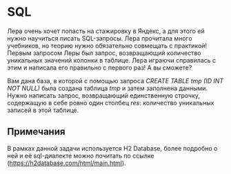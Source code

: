 # SQL

Лера очень хочет попасть на стажировку в Яндекс, а для этого ей нужно научиться писать 
SQL-запросы. Лера прочитала много учебников, но теорию нужно обязательно совмещать с практикой! 
Первым запросом Леры был запрос, возвращающий количество уникальных значений колонки в таблице.
Лера играючи справилась с этим и написала его правильно с первого раз! А вы сможете?

Вам дана база, в которой с помощью запроса *CREATE TABLE tmp (ID INT NOT NULL)* была создана
таблица *tmp* и затем заполнена данными. Нужно написать запрос, возвращающий единственную строчку, 
содержащую в себе ровно один столбец *res*: количество уникальных записей в этой таблице.


## Примечания
В рамках данной задачи используется H2 Database, более подробно о ней и её sql-диалекте
можно почитать по ссылке (https://h2database.com/html/main.html). 